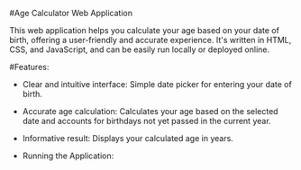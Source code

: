 #Age Calculator Web Application

This web application helps you calculate your age based on your date of birth, offering a user-friendly and accurate experience. It's written in HTML, CSS, and JavaScript, and can be easily run locally or deployed online.

#Features:

* Clear and intuitive interface: Simple date picker for entering your date of birth.

* Accurate age calculation: Calculates your age based on the selected date and accounts for birthdays not yet passed in the current year.

* Informative result: Displays your calculated age in years.

* Running the Application:
